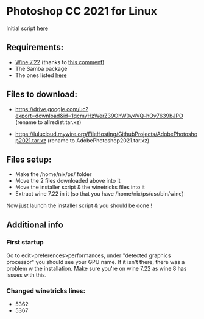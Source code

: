 # Photoshop CC 2021 for Linux
Initial script [here](https://github.com/LinSoftWin/Photoshop-CC2022-Linux)

## Requirements:
- [Wine 7.22](https://archive.archlinux.org/packages/w/wine/wine-7.22-1-x86_64.pkg.tar.zst) (thanks to [this comment](https://github.com/LinSoftWin/Photoshop-CC2022-Linux/issues/94#issuecomment-1426776219))
- The Samba package
- The ones listed [here](https://github.com/LinSoftWin/Photoshop-CC2022-Linux#requirements)

## Files to download:
- https://drive.google.com/uc?export=download&id=1qcmyHzWerZ39OhW0y4VQ-hOy7639bJPO (rename to allredist.tar.xz)

- https://lulucloud.mywire.org/FileHosting/GithubProjects/AdobePhotoshop2021.tar.xz (rename to AdobePhotoshop2021.tar.xz)

## Files setup:
- Make the /home/nix/ps/ folder
- Move the 2 files downloaded above into it
- Move the installer script & the winetricks files into it
- Extract wine 7.22 in it (so that you have /home/nix/ps/usr/bin/wine)

Now just launch the installer script & you should be done !


## Additional info
### First startup
Go to edit>preferences>performances, under "detected graphics processor" you should see your GPU name. If it isn't there, there was a problem w the installation. Make sure you're on wine 7.22 as wine 8 has issues with this.

### Changed winetricks lines:
- 5362
- 5367